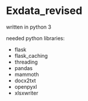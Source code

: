 # Exdata_revised

written in python 3

needed python libraries:
  - flask
  - flask_caching
  - threading
  - pandas
  - mammoth
  - docx2txt
  - openpyxl
  - xlsxwriter
